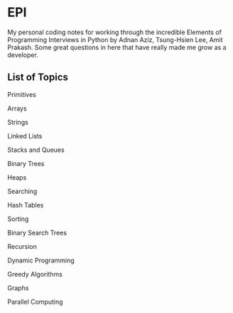 # EPI
My personal coding notes for working through the incredible Elements of Programming Interviews in Python by Adnan Aziz, Tsung-Hsien Lee, Amit Prakash. Some great questions in here that have really made me grow as a developer. 

## List of Topics

Primitives

Arrays

Strings

Linked Lists

Stacks and Queues

Binary Trees

Heaps

Searching

Hash Tables

Sorting

Binary Search Trees

Recursion

Dynamic Programming

Greedy Algorithms

Graphs

Parallel Computing
